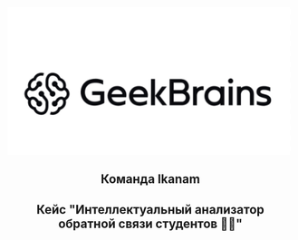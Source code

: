 <p align="center">
    <img src="./logo.jpg" alt="Логотип проекта" width="500" style="display: inline-block; vertical-align: middle; margin-right: 10px;"/>  <br/>
     <H2 align="center">Команда Ikanam</H2> 
    <H2 align="center">Кейс "Интеллектуальный анализатор обратной связи студентов 🙋‍♂"</H2> 
</p>
